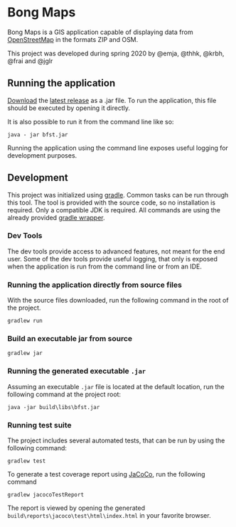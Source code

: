 # Bong Maps

Bong Maps is a GIS application capable of displaying data from [OpenStreetMap](https://www.openstreetmap.org/) in the formats ZIP and OSM. 

This project was developed during spring 2020 by @emja, @thhk, @krbh, @frai and @jglr

## Running the application
[Download](https://github.itu.dk/trbj/BFST20Gruppe21/releases/latest/download/bfst.jar) the [latest release](https://github.itu.dk/trbj/BFST20Gruppe21/releases/latest) as a .jar file. To run the application, this file should be executed by opening it directly.

It is also possible to run it from the command line like so:

```
java - jar bfst.jar
```

Running the application using the command line exposes useful logging for development purposes.

## Development
This project was initialized using [gradle](https://gradle.org/). Common tasks can be run through this tool. The tool is provided with the source code, so no installation is required. Only a compatible JDK is  required. All commands are using the already provided [gradle wrapper](https://github.itu.dk/trbj/BFST20Gruppe21/blob/master/gradlew).

### Dev Tools
The dev tools provide access to advanced features, not meant for the end user. Some of the dev tools provide useful logging, that only is exposed when the application is run from the command line or from an IDE.

### Running the application directly from source files

With the source files downloaded, run the following command in the root of the project.

```
gradlew run
```

### Build an executable jar from source

```
gradlew jar
```

### Running the generated executable `.jar`
Assuming an executable `.jar` file is located at the default location, run the following command at the project root:

```
java -jar build\libs\bfst.jar
```

### Running test suite

The project includes several automated tests, that can be run by using the following command:
```
gradlew test
```

To generate a test coverage report using [JaCoCo](https://www.eclemma.org/jacoco/), run the following command

```
gradlew jacocoTestReport
```

The report is viewed by opening the generated `build\reports\jacoco\test\html\index.html` in your favorite browser.
